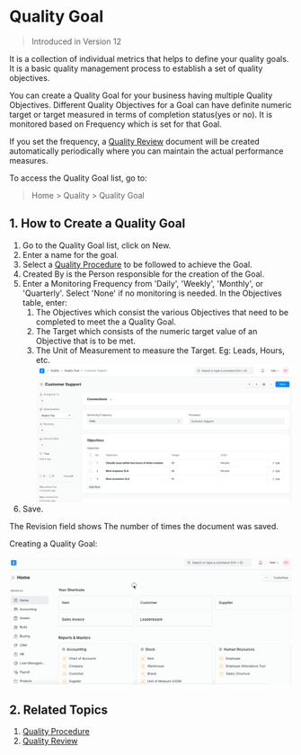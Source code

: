 
# Quality Goal



> Introduced in Version 12


It is a collection of individual metrics that helps to define your quality goals. It is a basic quality management process to establish a set of quality objectives.


You can create a Quality Goal for your business having multiple Quality Objectives. Different Quality Objectives for a Goal can have definite numeric target or target measured in terms of completion status(yes or no). It is monitored based on Frequency which is set for that Goal.


If you set the frequency, a [Quality Review](/docs/en/quality-management/quality_review) document will be created automatically periodically where you can maintain the actual performance measures.


To access the Quality Goal list, go to:


> Home > Quality > Quality Goal


## 1. How to Create a Quality Goal


1. Go to the Quality Goal list, click on New.
2. Enter a name for the goal.
3. Select a [Quality Procedure](/docs/en/quality-management/quality_procedure) to be followed to achieve the Goal.
4. Created By is the Person responsible for the creation of the Goal.
5. Enter a Monitoring Frequency from 'Daily', 'Weekly', 'Monthly', or 'Quarterly'. Select 'None' if no monitoring is needed.
In the Objectives table, enter:
	1. The Objectives which consist the various Objectives that need to be completed to meet the a Quality Goal.
	2. The Target which consists of the numeric target value of an Objective that is to be met.
	3. The Unit of Measurement to measure the Target. Eg: Leads, Hours, etc.
	![Quality Goal](/files/quality-goal.png)
6. Save.


The Revision field shows The number of times the document was saved.


Creating a Quality Goal:


![Quality management](/files/creating-quality-goal.gif)


## 2. Related Topics


1. [Quality Procedure](/docs/en/quality-management/quality_procedure)
2. [Quality Review](/docs/en/quality-management/quality_review)





